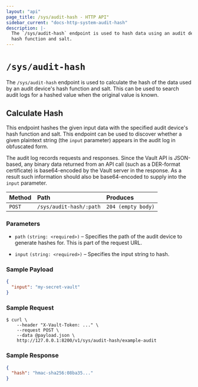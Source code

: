 ```yaml
---
layout: "api"
page_title: /sys/audit-hash - HTTP API"
sidebar_current: "docs-http-system-audit-hash"
description: |-
  The `/sys/audit-hash` endpoint is used to hash data using an audit device's
  hash function and salt.
---
```


# `/sys/audit-hash`

The `/sys/audit-hash` endpoint is used to calculate the hash of the data used by
an audit device's hash function and salt. This can be used to search audit logs
for a hashed value when the original value is known.

## Calculate Hash

This endpoint hashes the given input data with the specified audit device's
hash function and salt. This endpoint can be used to discover whether a given
plaintext string (the `input` parameter) appears in the audit log in obfuscated
form.

The audit log records requests and responses. Since the Vault API is JSON-based,
any binary data returned from an API call (such as a DER-format certificate) is
base64-encoded by the Vault server in the response. As a result such information
should also be base64-encoded to supply into the `input` parameter.

| Method   | Path                    | Produces               |
| :------- | :---------------------- | :--------------------- |
| `POST`   | `/sys/audit-hash/:path` | `204 (empty body)`     |

### Parameters

- `path` `(string: <required>)` – Specifies the path of the audit device to
  generate hashes for. This is part of the request URL.

- `input` `(string: <required>)` – Specifies the input string to hash.

### Sample Payload

```json
{
  "input": "my-secret-vault"
}
```

### Sample Request

```
$ curl \
    --header "X-Vault-Token: ..." \
    --request POST \
    --data @payload.json \
    http://127.0.0.1:8200/v1/sys/audit-hash/example-audit
```

### Sample Response

```json
{
  "hash": "hmac-sha256:08ba35..."
}
```
